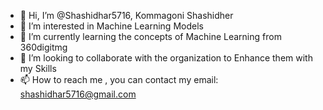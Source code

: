 - 👋 Hi, I’m @Shashidhar5716, Kommagoni Shashidher
- 👀 I’m interested in Machine Learning Models
- 🌱 I’m currently learning the concepts of Machine Learning from 360digitmg
- 💞️ I’m looking to collaborate with the organization to Enhance them with my Skills 
- 📫 How to reach me , you can contact my email: shashidhar5716@gmail.com

<!---
Shadhidhar5716/Shadhidhar5716 is a ✨ special ✨ repository because its `README.md` (this file) appears on your GitHub profile.
You can click the Preview link to take a look at your changes.
--->
